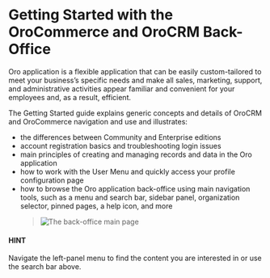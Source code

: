 <!-- meta: description = Generic concepts and details of the OroCRM and OroCommerce back-office navigation and functions -->

# Getting Started with the OroCommerce and OroCRM Back-Office

Oro application is a flexible application that can be easily custom-tailored to meet your business’s specific needs and make all sales, marketing, support, and administrative activities appear familiar and convenient for your employees and, as a result, efficient.

The Getting Started guide explains generic concepts and details of OroCRM and OroCommerce navigation and use and illustrates:

* the differences between Community and Enterprise editions
* account registration basics and troubleshooting login issues
* main principles of creating and managing records and data in the Oro application
* how to work with the User Menu and quickly access your profile configuration page
* how to browse the Oro application back-office using main navigation tools, such as a menu and search bar, sidebar panel, organization selector, pinned pages, a help icon, and more
  > ![The back-office main page](user/img/getting_started/back_office_main_page.png)

#### HINT
Navigate the left-panel menu to find the content you are interested in or use the search bar above.
